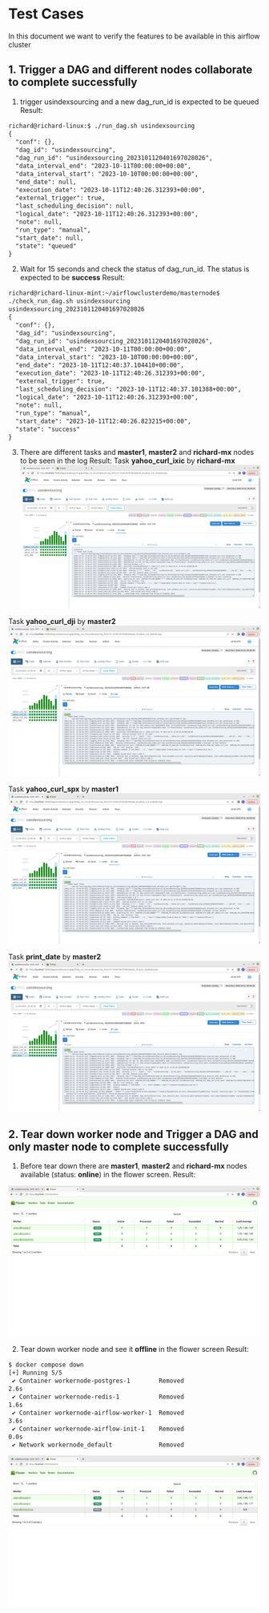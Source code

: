 # Test Cases
In this document we want to verify the features to be available in this airflow cluster

## 1. Trigger a DAG and different nodes collaborate to complete successfully
1. trigger usindexsourcing and a new dag_run_id is expected to be queued
Result:
```
richard@richard-linux:$ ./run_dag.sh usindexsourcing
{
  "conf": {},
  "dag_id": "usindexsourcing",
  "dag_run_id": "usindexsourcing_2023101120401697028026",
  "data_interval_end": "2023-10-11T00:00:00+00:00",
  "data_interval_start": "2023-10-10T00:00:00+00:00",
  "end_date": null,
  "execution_date": "2023-10-11T12:40:26.312393+00:00",
  "external_trigger": true,
  "last_scheduling_decision": null,
  "logical_date": "2023-10-11T12:40:26.312393+00:00",
  "note": null,
  "run_type": "manual",
  "start_date": null,
  "state": "queued"
}
``` 
2. Wait for 15 seconds and check the status of dag_run_id. The status is expected to be **success**
Result:
```
richard@richard-linux-mint:~/airflowclusterdemo/masternode$ ./check_run_dag.sh usindexsourcing usindexsourcing_2023101120401697028026
{
  "conf": {},
  "dag_id": "usindexsourcing",
  "dag_run_id": "usindexsourcing_2023101120401697028026",
  "data_interval_end": "2023-10-11T00:00:00+00:00",
  "data_interval_start": "2023-10-10T00:00:00+00:00",
  "end_date": "2023-10-11T12:40:37.104410+00:00",
  "execution_date": "2023-10-11T12:40:26.312393+00:00",
  "external_trigger": true,
  "last_scheduling_decision": "2023-10-11T12:40:37.101388+00:00",
  "logical_date": "2023-10-11T12:40:26.312393+00:00",
  "note": null,
  "run_type": "manual",
  "start_date": "2023-10-11T12:40:26.823215+00:00",
  "state": "success"
}

```
3. There are different tasks and **master1**, **master2** and **richard-mx** nodes to be seen in the log
Result:
Task **yahoo_curl_ixic** by **richard-mx**
![Screenshot](screenshots/test1_1.png)

Task **yahoo_curl_dji** by **master2**
![Screenshot](screenshots/test1_2.png)

Task **yahoo_curl_spx** by **master1**
![Screenshot](screenshots/test1_3.png)

Task **print_date** by **master2**
![Screenshot](screenshots/test1_4.png)


## 2. Tear down worker node and Trigger a DAG and only master node to complete successfully
1. Before tear down there are **master1**, **master2** and **richard-mx** nodes available (status: **online**) in the flower screen.
Result:

![Screenshot](screenshots/test2_1.png)


2. Tear down worker node and see it **offline** in the flower screen
Result:
```
$ docker compose down
[+] Running 5/5
 ✔ Container workernode-postgres-1        Removed                                                                                                                                                              2.6s 
 ✔ Container workernode-redis-1           Removed                                                                                                                                                              1.6s 
 ✔ Container workernode-airflow-worker-1  Removed                                                                                                                                                              3.6s 
 ✔ Container workernode-airflow-init-1    Removed                                                                                                                                                              0.0s 
 ✔ Network workernode_default             Removed 
```

![Screenshot](screenshots/test2_2.png)

